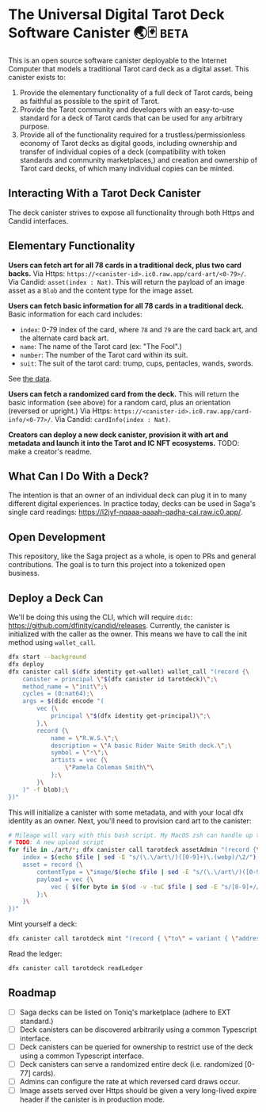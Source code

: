 # The Universal Digital Tarot Deck Software Canister 🌏🃏 `BETA`

This is an open source software canister deployable to the Internet Computer that models a traditional Tarot card deck as a digital asset. This canister exists to:

1. Provide the elementary functionality of a full deck of Tarot cards, being as faithful as possible to the spirit of Tarot.
2. Provide the Tarot community and developers with an easy-to-use standard for a deck of Tarot cards that can be used for any arbitrary purpose.
3. Provide all of the functionality required for a trustless/permissionless economy of Tarot decks as digital goods, including ownership and transfer of individual copies of a deck (compatibility with token standards and community marketplaces,) and creation and ownership of Tarot card decks, of which many individual copies can be minted.


## Interacting With a Tarot Deck Canister

The deck canister strives to expose all functionality through both Https and Candid interfaces.


## Elementary Functionality

**Users can fetch art for all 78 cards in a traditional deck, plus two card backs.** Via Https: `https://<canister-id>.ic0.raw.app/card-art/<0-79>/`. Via Candid: `asset(index : Nat)`. This will return the payload of an image asset as a `Blob` and the content type for the image asset.    

**Users can fetch basic information for all 78 cards in a traditional deck.** Basic information for each card includes:

- `index`: 0-79 index of the card, where `78` and `79` are the card back art, and the alternate card back art.
- `name`: The name of the Tarot card (ex: "The Fool".)
- `number`: The number of the Tarot card within its suit.
- `suit`: The suit of the tarot card: trump, cups, pentacles, wands, swords.

See [the data]().    

**Users can fetch a randomized card from the deck.** This will return the basic information (see above) for a random card, plus an orientation (reversed or upright.) Via Https: `https://<canister-id>.ic0.raw.app/card-info/<0-77>/`. Via Candid: `cardInfo(index : Nat)`.

**Creators can deploy a new deck canister, provision it with art and metadata and launch it into the Tarot and IC NFT ecosystems.** TODO: make a creator's readme.


## What Can I Do With a Deck?

The intention is that an owner of an individual deck can plug it in to many different digital experiences. In practice today, decks can be used in Saga's single card readings: https://l2jyf-nqaaa-aaaah-qadha-cai.raw.ic0.app/.


## Open Development

This repository, like the Saga project as a whole, is open to PRs and general contributions. The goal is to turn this project into a tokenized open business.


## Deploy a Deck Can

We'll be doing this using the CLI, which will require `didc`: https://github.com/dfinity/candid/releases.
Currently, the canister is initialized with the caller as the owner. This means we have to call the init method using `wallet_call`.

```zsh
dfx start --background
dfx deploy
dfx canister call $(dfx identity get-wallet) wallet_call "(record {\
    canister = principal \"$(dfx canister id tarotdeck)\";\
    method_name = \"init\";\
    cycles = (0:nat64);\
    args = $(didc encode "(
        vec {\
            principal \"$(dfx identity get-principal)\";\
        },\
        record {\
            name = \"R.W.S.\";\
            description = \"A basic Rider Waite Smith deck.\";\
            symbol = \"🃏\";\
            artists = vec {\
                \"Pamela Coleman Smith\"\
            };\
        }\
    )" -f blob);\
})"
```

This will initialize a canister with some metadata, and with your local dfx identity as an owner. Next, you'll need to provision card art to the canister:

```zsh
# Mileage will vary with this bash script. My MacOS zsh can handle up to ~250kb files, but WSL Ubuntu can't run this at all.
# TODO: A new upload script 
for file in ./art/*; dfx canister call tarotdeck assetAdmin "(record {\
    index = $(echo $file | sed -E "s/(\.\/art\/)([0-9]+)\.(webp)/\2/");\
    asset = record {\
        contentType = \"image/$(echo $file | sed -E "s/(\.\/art\/)([0-9]+)\.(webp)/\3/")\";\
        payload = vec {\
            vec { $(for byte in $(od -v -tuC $file | sed -E "s/[0-9]+//"); echo "$byte;") };\
        };\
    }\
})"
```

Mint yourself a deck:

```zsh
dfx canister call tarotdeck mint "(record { \"to\" = variant { \"address\" = \"$(dfx ledger account-id)\" }})"
```

Read the ledger:

```zsh
dfx canister call tarotdeck readLedger
```


## Roadmap

- [ ] Saga decks can be listed on Toniq's marketplace (adhere to EXT standard.)
- [ ] Deck canisters can be discovered arbitrarily using a common Typescript interface.
- [ ] Deck canisters can be queried for ownership to restrict use of the deck using a common Typescript interface.
- [ ] Deck canisters can serve a randomized entire deck (i.e. randomized [0-77] cards).
- [ ] Admins can configure the rate at which reversed card draws occur.
- [ ] Image assets served over Https should be given a very long-lived expire header if the canister is in production mode.
